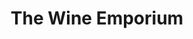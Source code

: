 ---
title: "The Wine Emporium"
url: /boston/the-wine-emporium-columbus-avenue/
shop: Spirituosen
---